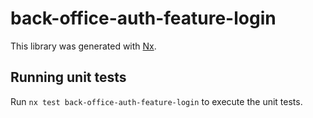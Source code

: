 # back-office-auth-feature-login

This library was generated with [Nx](https://nx.dev).

## Running unit tests

Run `nx test back-office-auth-feature-login` to execute the unit tests.
